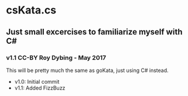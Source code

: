 # csKata.cs

## Just small excercises to familiarize myself with C#

### v1.1 CC-BY Roy Dybing - May 2017

This will be pretty much the same as goKata, just using C# instead.

* v1.0: Initial commit
* v1.1: Added FizzBuzz
